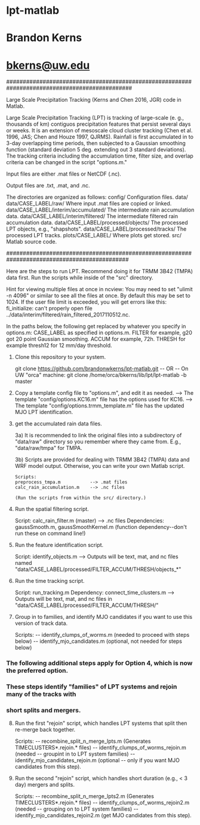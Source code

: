 # lpt-matlab
# Brandon Kerns
# bkerns@uw.edu
##############################################################################################

Large Scale Precipitation Tracking (Kerns and Chen 2016, JGR) code in Matlab.

Large Scale Precipitation Tracking (LPT) is tracking of large-scale (e. g., thousands of km)
	contiguos precipitation features that persist several days or weeks. It is an extension of
	mesoscale cloud cluster tracking (Chen et al. 1996, JAS; Chen and Houze 1997, QJRMS).
	Rainfall is first accumulated in to 3-day overlapping time periods, then subjected to a
	Gaussian smoothing function (standard deviation 5 deg. extending out 3 standard deviations).
	The tracking criteria including the accumulation time, filter size, and overlap criteria
	can be changed in the script "options.m."


Input files are either .mat files or NetCDF (.nc).

Output files are .txt, .mat, and .nc.

The directories are organized as follows:
config/		    	       		Configuration files.
data/
data/CASE_LABEL/raw/			Where input .mat files are copied or linked.
data/CASE_LABEL/interim/accumulated/	The intermediate rain accumulation data.
data/CASE_LABEL/interim/filtered/	The intermediate filtered rain accumulation data.
data/CASE_LABEL/processed/objects/	The processed LPT objects, e.g., "shapshots".
data/CASE_LABEL/processed/tracks/	The processed LPT tracks.
plots/CASE_LABEL/			Where plots get stored.
src/					Matlab source code.

#############################################################################################

Here are the steps to run LPT. Recommend doing it for TRMM 3B42 (TMPA) data first.
Run the scripts while inside of the "src" directory.

Hint for viewing multiple files at once in ncview:
You may need to set "ulimit -n 4096" or similar to see all the files at once.
By default this may be set to 1024. If the user file limit is exceeded,
you will get errors like this:
fi_initialize: can't properly open file ../data/interim/filtered/rain_filtered_2017110512.nc.


In the paths below, the following get replaced by whatever you specify in options.m:
CASE_LABEL    as specified in options.m.
FILTER        for example, g20 got 20 point Gaussian smoothing.
ACCUM         for example, 72h.
THRESH        for example thresh12 for 12 mm/day threshold.


1) Clone this repository to your system.

   git clone https://github.com/brandonwkerns/lpt-matlab.git 
	-- OR --
   On UW "orca" machine:
   git clone /home/orca/bkerns/lib/lpt/lpt-matlab -b master


2) Copy a template config file to "options.m", and edit it as needed.
   --> The template "config/options.KC16.m" file has the options used for KC16.
   --> The template "config/options.trmm_template.m" file has the updated MJO LPT identification.


3) get the accumulated rain data files.

   3a) It is recommended to link the original files into a subdirectory of "data/raw" directory
       so you remember where they came from. E.g., "data/raw/tmpa" for TMPA.

   3b) Scripts are provided for dealing with TRMM 3B42 (TMPA) data and WRF model output.
       Otherwise, you can write your own Matlab script.

       Scripts:
       preprocess_tmpa.m           --> .mat files
       calc_rain_accumulation.m    --> .nc files

       (Run the scripts from within the src/ directory.)


4) Run the spatial filtering script.

   Script: calc_rain_filter.m (master) --> .nc files
   Dependencies: gaussSmooth.m, gaussSmoothKernel.m (function dependency--don't run these on command line!)


5) Run the feature identification script.

   Script: identify_objects.m
   --> Outputs will be text, mat, and nc files named "data/CASE_LABEL/processed/FILTER_ACCUM/THRESH/objects_*"


6) Run the time tracking script.

   Script: run_tracking.m
   Dependency: connect_time_clusters.m
   --> Outputs will be text, mat, and nc files in "data/CASE_LABEL/processed/FILTER_ACCUM/THRESH/"

7) Group in to families, and identify MJO candidates if you want to use this version of track data.

   Scripts:
   -- identify_clumps_of_worms.m (needed to proceed with steps below)
   -- identify_mjo_candidates.m (optional, not needed for steps below)

### The following additional steps apply for Option 4, which is now the preferred option.
### These steps identify "families" of LPT systems and rejoin many of the tracks with
### short splits and mergers.

8) Run the first "rejoin" script, which handles LPT systems that split then re-merge back together.

   Scripts:
   -- recombine_split_n_merge_lpts.m (Generates TIMECLUSTERS*.rejoin.* files)
   -- identify_clumps_of_worms_rejoin.m (needed -- groupint in to LPT system families)
   -- identify_mjo_candidates_rejoin.m (optional -- only if you want MJO candidates from this step).

9) Run the second "rejoin" script, which handles short duration (e.g., < 3 day) mergers and splits.

   Scripts:
   -- recombine_split_n_merge_lpts2.m (Generates TIMECLUSTERS*.rejoin.* files)
   -- identify_clumps_of_worms_rejoin2.m (needed -- grouping on to LPT system families)
   -- identify_mjo_candidates_rejoin2.m (get MJO candidates from this step).
   